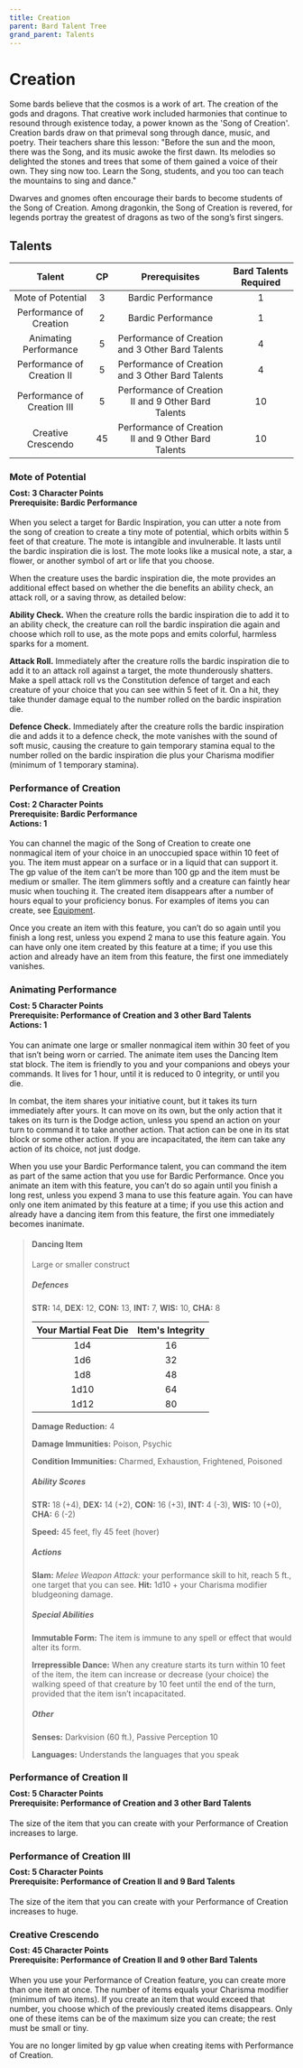 ```yaml
---
title: Creation
parent: Bard Talent Tree
grand_parent: Talents
---
```


# Creation
Some bards believe that the cosmos is a work of art. The creation of the gods and dragons. That creative work included harmonies that continue to resound through existence today, a power known as the 'Song of Creation'. Creation bards draw on that primeval song through dance, music, and poetry. Their teachers share this lesson: "Before the sun and the moon, there was the Song, and its music awoke the first dawn. Its melodies so delighted the stones and trees that some of them gained a voice of their own. They sing now too. Learn the Song, students, and you too can teach the mountains to sing and dance."

Dwarves and gnomes often encourage their bards to become students of the Song of Creation. Among dragonkin, the Song of Creation is revered, for legends portray the greatest of dragons as two of the song’s first singers.

## Talents

| Talent | CP | Prerequisites | Bard Talents Required |
|:------:|:--:|:-------------:|:---------------------:|
| Mote of Potential           | 3  | Bardic Performance | 1 |
| Performance of Creation     | 2  | Bardic Performance | 1 |
| Animating Performance       | 5  | Performance of Creation and 3 Other Bard Talents | 4 |
| Performance of Creation II  | 5  | Performance of Creation and 3 Other Bard Talents | 4 |
| Performance of Creation III | 5  | Performance of Creation II and 9 Other Bard Talents | 10 |
| Creative Crescendo          | 45 | Performance of Creation II and 9 Other Bard Talents | 10 |

### Mote of Potential

<div style="margin-top:-10px;"></div>

#### **Cost:** 3 Character Points<br>**Prerequisite:** Bardic Performance
When you select a target for Bardic Inspiration, you can utter a note from the song of creation to create a tiny mote of potential, which orbits within 5 feet of that creature. The mote is intangible and invulnerable. It lasts until the bardic inspiration die is lost. The mote looks like a musical note, a star, a flower, or another symbol of art or life that you choose.

When the creature uses the bardic inspiration die, the mote provides an additional effect based on whether the die benefits an ability check, an attack roll, or a saving throw, as detailed below:

**Ability Check.** When the creature rolls the bardic inspiration die to add it to an ability check, the creature can roll the bardic inspiration die again and choose which roll to use, as the mote pops and emits colorful, harmless sparks for a moment.

**Attack Roll.** Immediately after the creature rolls the bardic inspiration die to add it to an attack roll against a target, the mote thunderously shatters. Make a spell attack roll vs the Constitution defence of target and each creature of your choice that you can see within 5 feet of it. On a hit, they take thunder damage equal to the number rolled on the bardic inspiration die.

**Defence Check.** Immediately after the creature rolls the bardic inspiration die and adds it to a defence check, the mote vanishes with the sound of soft music, causing the creature to gain temporary stamina equal to the number rolled on the bardic inspiration die plus your Charisma modifier (minimum of 1 temporary stamina).

### Performance of Creation

<div style="margin-top:-10px;"></div>

#### **Cost:** 2 Character Points<br>**Prerequisite:** Bardic Performance<br>**Actions:** 1
You can channel the magic of the Song of Creation to create one nonmagical item of your choice in an unoccupied space within 10 feet of you. The item must appear on a surface or in a liquid that can support it. The gp value of the item can’t be more than 100 gp and the item must be medium or smaller. The item glimmers softly and a creature can faintly hear music when touching it. The created item disappears after a number of hours equal to your proficiency bonus. For examples of items you can create, see [Equipment](https://stormchaserroleplaying.com/stormchaserRPG/Equipment/).

Once you create an item with this feature, you can’t do so again until you finish a long rest, unless you expend 2 mana to use this feature again. You can have only one item created by this feature at a time; if you use this action and already have an item from this feature, the first one immediately vanishes.

### Animating Performance

<div style="margin-top:-10px;"></div>

#### **Cost:** 5 Character Points<br>**Prerequisite:** Performance of Creation and 3 other Bard Talents<br>**Actions:** 1
You can animate one large or smaller nonmagical item within 30 feet of you that isn’t being worn or carried. The animate item uses the Dancing Item stat block. The item is friendly to you and your companions and obeys your commands. It lives for 1 hour, until it is reduced to 0 integrity, or until you die.

In combat, the item shares your initiative count, but it takes its turn immediately after yours. It can move on its own, but the only action that it takes on its turn is the Dodge action, unless you spend an action on your turn to command it to take another action. That action can be one in its stat block or some other action. If you are incapacitated, the item can take any action of its choice, not just dodge.

When you use your Bardic Performance talent, you can command the item as part of the same action that you use for Bardic Performance. Once you animate an item with this feature, you can’t do so again until you finish a long rest, unless you expend 3 mana to use this feature again. You can have only one item animated by this feature at a time; if you use this action and already have a dancing item from this feature, the first one immediately becomes inanimate.

> #### Dancing Item
> Large or smaller construct
> 
> ##### Defences
> **STR:** 14, **DEX:** 12, **CON:** 13, **INT:** 7, **WIS:** 10, **CHA:** 8
> 
> | Your Martial Feat Die | Item's Integrity |
> |:---------------------:|:----------------:|
> | 1d4 | 16 |
> | 1d6 | 32 |
> | 1d8 | 48 |
> | 1d10 | 64 |
> | 1d12 | 80 |
> 
> **Damage Reduction:** 4
> 
> **Damage Immunities:** Poison, Psychic
> 
> **Condition Immunities:** Charmed, Exhaustion, Frightened, Poisoned
> 
> ##### Ability Scores
> **STR:** 18 (+4), **DEX:** 14 (+2), **CON:** 16 (+3), **INT:** 4 (-3), **WIS:** 10 (+0), **CHA:** 6 (-2)
> 
> **Speed:** 45 feet, fly 45 feet (hover)
> 
> ##### Actions
> **Slam:** *Melee Weapon Attack:* your performance skill to hit, reach 5 ft., one target that you can see. **Hit:** 1d10 + your Charisma modifier bludgeoning damage.
> 
> ##### Special Abilities
> **Immutable Form:** The item is immune to any spell or effect that would alter its form.
> 
> **Irrepressible Dance:** When any creature starts its turn within 10 feet of the item, the item can increase or decrease (your choice) the walking speed of that creature by 10 feet until the end of the turn, provided that the item isn’t incapacitated.
> 
> ##### Other
> **Senses:** Darkvision (60 ft.), Passive Perception 10
> 
> **Languages:** Understands the languages that you speak

### Performance of Creation II

<div style="margin-top:-10px;"></div>

#### **Cost:** 5 Character Points<br>**Prerequisite:** Performance of Creation and 3 other Bard Talents
The size of the item that you can create with your Performance of Creation increases to large.

### Performance of Creation III

<div style="margin-top:-10px;"></div>

#### **Cost:** 5 Character Points<br>**Prerequisite:** Performance of Creation II and 9 Bard Talents
The size of the item that you can create with your Performance of Creation increases to huge.

### Creative Crescendo

<div style="margin-top:-10px;"></div>

#### **Cost:** 45 Character Points<br>**Prerequisite:** Performance of Creation II and 9 other Bard Talents
When you use your Performance of Creation feature, you can create more than one item at once. The number of items equals your Charisma modifier (minimum of two items). If you create an item that would exceed that number, you choose which of the previously created items disappears. Only one of these items can be of the maximum size you can create; the rest must be small or tiny.

You are no longer limited by gp value when creating items with Performance of Creation.
